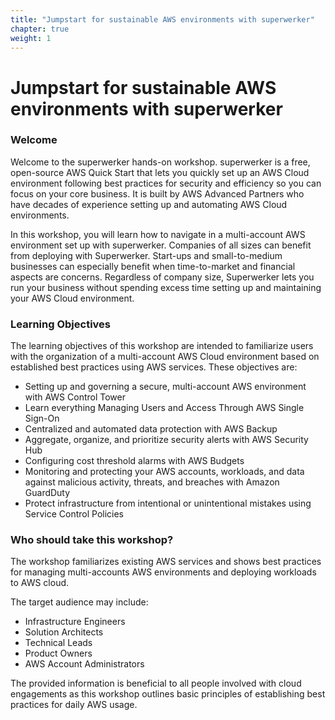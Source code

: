 ```yaml
---
title: "Jumpstart for sustainable AWS environments with superwerker"
chapter: true
weight: 1
---
```


# Jumpstart for sustainable AWS environments with superwerker

### Welcome

Welcome to the superwerker hands-on workshop. superwerker is a free, open-source AWS Quick Start that lets you quickly set up an AWS Cloud environment following best practices for security and efficiency so you can focus on your core business. It is built by AWS Advanced Partners who have decades of experience setting up and automating AWS Cloud environments.

In this workshop, you will learn how to navigate in a multi-account AWS environment set up with superwerker. Companies of all sizes can benefit from deploying with Superwerker. Start-ups and small-to-medium businesses can especially benefit when time-to-market and financial aspects are concerns. Regardless of company size, Superwerker lets you run your business without spending excess time setting up and maintaining your AWS Cloud environment.

### Learning Objectives

The learning objectives of this workshop are intended to familiarize users with the organization of a multi-account AWS Cloud environment based on established best practices using AWS services. These objectives are:

- Setting up and governing a secure, multi-account AWS environment with AWS Control Tower
- Learn everything Managing Users and Access Through AWS Single Sign-On
- Centralized and automated data protection with AWS Backup
- Aggregate, organize, and prioritize security alerts with AWS Security Hub
- Configuring cost threshold alarms with AWS Budgets
- Monitoring and protecting your AWS accounts, workloads, and data against malicious activity, threats, and breaches with Amazon GuardDuty
- Protect infrastructure from intentional or unintentional mistakes using Service Control Policies


### Who should take this workshop?

The workshop familiarizes existing AWS services and shows best practices for managing multi-accounts AWS environments and deploying workloads to AWS cloud.

The target audience may include:

- Infrastructure Engineers
- Solution Architects
- Technical Leads
- Product Owners
- AWS Account Administrators

The provided information is beneficial to all people involved with cloud engagements as this workshop outlines basic principles of establishing best practices for daily AWS usage.
